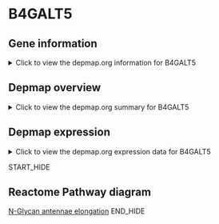 <h1>B4GALT5</h1>

<h2>Gene information</h2>
<details>
  <summary>Click to view the depmap.org information for B4GALT5</summary>
  <iframe src="https://depmap.org/portal/gene/B4GALT5?tab=about" style="border:none;width:100%;height:800px"></iframe>
</details>

<h2>Depmap overview</h2>
<details>
  <summary>Click to view the depmap.org summary for B4GALT5</summary>
  <iframe src="https://depmap.org/portal/gene/B4GALT5?tab=overview" style="border:none;width:100%;height:800px"></iframe>
</details>

<h2>Depmap expression</h2>
<details>
  <summary>Click to view the depmap.org expression data for B4GALT5</summary>
  <iframe src="https://depmap.org/portal/gene/B4GALT5?tab=characterization" style="border:none;width:100%;height:800px"></iframe>
</details>


START_HIDE
<h2>Reactome Pathway diagram</h2>
<a href="https://reactome.org/PathwayBrowser/#/R-HSA-975577">N-Glycan antennae elongation</a>
END_HIDE


